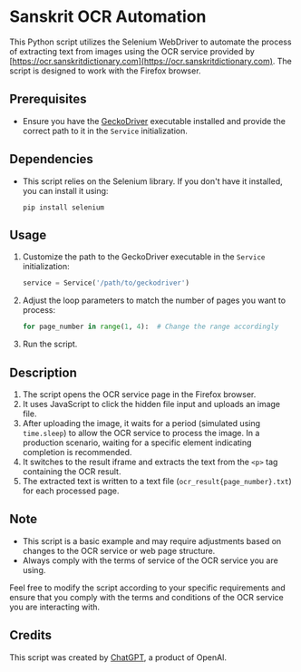 # Sanskrit OCR Automation

This Python script utilizes the Selenium WebDriver to automate the process of extracting text from images using the OCR service provided by [https://ocr.sanskritdictionary.com](https://ocr.sanskritdictionary.com). The script is designed to work with the Firefox browser.

## Prerequisites
- Ensure you have the [GeckoDriver](https://github.com/mozilla/geckodriver) executable installed and provide the correct path to it in the `Service` initialization.

## Dependencies
- This script relies on the Selenium library. If you don't have it installed, you can install it using:
  ```
  pip install selenium
  ```

## Usage
1. Customize the path to the GeckoDriver executable in the `Service` initialization:

    ```python
    service = Service('/path/to/geckodriver')
    ```

2. Adjust the loop parameters to match the number of pages you want to process:

    ```python
    for page_number in range(1, 4):  # Change the range accordingly
    ```

3. Run the script.

## Description
1. The script opens the OCR service page in the Firefox browser.
2. It uses JavaScript to click the hidden file input and uploads an image file.
3. After uploading the image, it waits for a period (simulated using `time.sleep`) to allow the OCR service to process the image. In a production scenario, waiting for a specific element indicating completion is recommended.
4. It switches to the result iframe and extracts the text from the `<p>` tag containing the OCR result.
5. The extracted text is written to a text file (`ocr_result{page_number}.txt`) for each processed page.

## Note
- This script is a basic example and may require adjustments based on changes to the OCR service or web page structure.
- Always comply with the terms of service of the OCR service you are using.

Feel free to modify the script according to your specific requirements and ensure that you comply with the terms and conditions of the OCR service you are interacting with.

## Credits
This script was created by [ChatGPT](https://www.openai.com/), a product of OpenAI.
